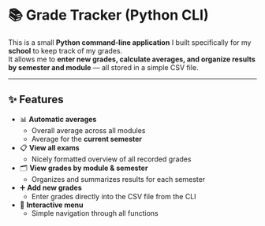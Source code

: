 # 📚 Grade Tracker (Python CLI)

This is a small **Python command-line application** I built specifically for my **school** to keep track of my grades.  
It allows me to **enter new grades, calculate averages, and organize results by semester and module** — all stored in a simple CSV file.  

---

## ✨ Features
- 📊 **Automatic averages**
  - Overall average across all modules
  - Average for the **current semester**
- 📋 **View all exams**
  - Nicely formatted overview of all recorded grades
- 🗂️ **View grades by module & semester**
  - Organizes and summarizes results for each semester
- ➕ **Add new grades**
  - Enter grades directly into the CSV file from the CLI
- 🔄 **Interactive menu**
  - Simple navigation through all functions
